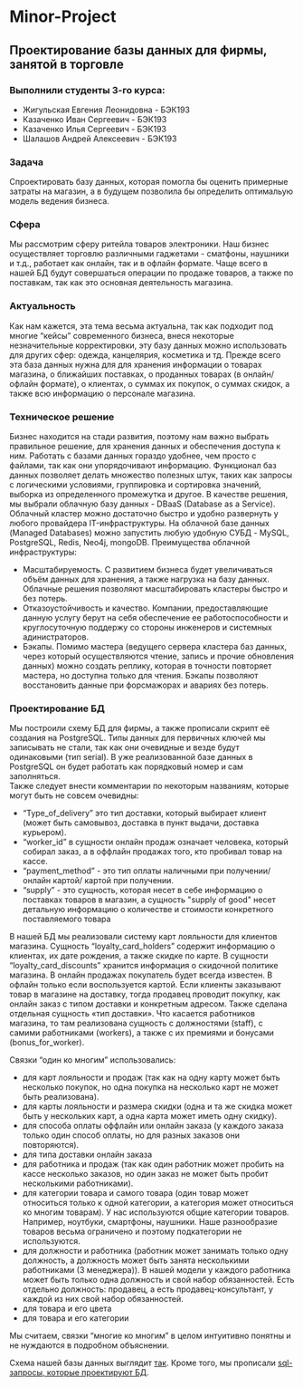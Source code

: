 # Minor-Project
## Проектирование базы данных для фирмы, занятой в торговле
### Выполнили студенты 3-го курса:  
+ Жигульская Евгения Леонидовна - БЭК193
+ Казаченко Иван Сергеевич - БЭК193
+ Казаченко Илья Сергеевич - БЭК193 
+ Шалашов Андрей Алексеевич - БЭК193 
### Задача
Спроектировать базу данных, которая помогла бы оценить примерные затраты на магазин, а в будущем позволила бы определить оптимальую модель ведения бизнеса.
### Сфера
Мы рассмотрим сферу ритейла товаров электроники. Наш бизнес осуществляет торговлю различными гаджетами - сматфоны, наушники и т.д., работает как онлайн, так и в офлайн формате. Чаще всего в нашей БД будут совершаться операции по продаже товаров, а также по поставкам, так как это основная деятельность магазина. 
### Актуальность
Как нам кажется, эта тема весьма актуальна, так как подходит под многие “кейсы” современного бизнеса, внеся некоторые незначительные корректировки, эту базу данных можно использовать для других сфер: одежда, канцелярия, косметика и тд. Прежде всего эта база данных нужна для для хранения информации о товарах магазина, о ближайших поставках, о проданных товарах (в онлайн/офлайн формате), о клиентах, о суммах их покупок, о суммах скидок, а также всю информацию о персонале магазина.
### Техническое решение
Бизнес находится на стади развития, поэтому нам важно выбрать правильное решение, для хранения данных и обеспечения доступа к ним. 
Работать с базами данных гораздо удобнее, чем просто с файлами, так как они упорядочивают информацию. Функционал баз данных позволяет делать множество полезных штук, таких как запросы с логическими условиями, группировка и сортировка значений, выборка из определенного промежутка и другое.
В качестве решения, мы выбрали облачную базу данных - DBaaS (Database as a Service). Облачный кластер можно достаточно быстро и удобно развернуть у любого провайдера IT-инфраструктуры. На облачной базе данных (Managed Databases) можно запустить любую удобную СУБД - MySQL, PostgreSQL, Redis, Neo4j, mongoDB. 
Преимущества облачной инфраструктуры:  
+ Масштабируемость. С развитием бизнеса будет увеличиваться объём данных для хранения, а также нагрузка на базу данных. Облачные решения позволяют масштабировать кластеры быстро и без потерь.  
+ Отказоустойчивость и качество. Компании, предоставляющие данную услугу берут на себя обеспечение ее работоспособности и круглосуточную поддержу со стороны инженеров и системных адинистраторов.  
+ Бэкапы. Помимо мастера (ведущего сервера кластера баз данных, через который осуществляются чтение, запись и прочие обновления данных) можно создать реплику, которая в точности повторяет мастера, но доступна только для чтения. Бэкапы позволяют восстановить данные при форсмажорах и авариях без потерь.
### Проектирование БД
Мы построили схему БД для фирмы, а также прописали скрипт её создания на PostgreSQL. Типы данных для первичных ключей мы записывать не стали, так как они очевидные и везде будут одинаковыми (тип serial). В уже реализованной базе данных в PostgreSQL он будет работать как порядковый номер и сам заполняться.  
Также следует внести комментарии по некоторым названиям, которые могут быть не совсем очевидны:
+ “Type_of_delivery” это тип доставки, который выбирает клиент (может быть самовывоз, доставка в пункт выдачи, доставка курьером). 
+ “worker_id” в сущности онлайн продаж означает человека, который собирал заказ, а в оффлайн продажах того, кто пробивал товар на кассе. 
+ “payment_method” - это тип оплаты наличными при получении/онлайн картой/ картой при получении. 
+ “supply” - это сущность, которая несет в себе информацию о поставках товаров в магазин, а сущность "supply of good" несет детальную информацию о количестве и стоимости конкретного поставляемого товара 

В нашей БД мы реализовали систему карт лояльности для клиентов магазина. Сущность “loyalty_card_holders” содержит информацию о клиентах, их дате рождения, а также скидке по карте. В сущности “loyalty_card_discounts” хранится информация о скидочной политике магазина.
В онлайн продажах покупатель будет всегда известен. В офлайн только если воспользуется картой. Если клиенты заказывают товар в магазине на доставку, тогда продавец проводит покупку, как онлайн заказ c типом доставки и конкретным адресом. Также сделана отдельная сущность «тип доставки».
Что касается работников магазина, то там реализована сущность с должностями (staff), с самими работниками (workers), а также с их премиями и бонусами (bonus_for_worker). 

Связки “один ко многим” использовались: 
+ для карт лояльности и продаж (так как на одну карту может быть несколько покупок, но одна покупка на несколько карт не может быть реализована).
+ для карты лояльности и размера скидки (одна и та же скидка может быть у нескольких карт, а одна карта может иметь одну скидку). 
+ для способа оплаты оффлайн или онлайн заказа (у каждого заказа только один способ оплаты, но для разных заказов они повторяются).
+ для типа доставки онлайн заказа
+ для работника и продаж (так как один работник может пробить на кассе  несколько заказов, но один заказ не может быть пробит несколькими работниками). 
+ для категории товара и самого товара (один товар может относиться только к одной категории, а категория может относиться ко многим товарам). У нас используются общие категории товаров. Например, ноутбуки, смартфоны, наушники. Наше разнообразие товаров весьма ограничено и поэтому подкатегории не используются.
+ для должности и работника (работник может занимать только одну должность, а должность может быть занята несколькими работниками (3 менеджера)). В нашей модели у каждого работника может быть только одна должность и свой набор обязанностей. Есть отдельно должность: продавец, а есть продавец-консультант, у каждой из них свой набор обязанностей.
+ для товара и его цвета
+ для товара и его категории

Мы считаем, связки “многие ко многим” в целом  интуитивно понятны и не нуждаются в подробном объяснении. 

Схема нашей базы данных выглядит [так](https://github.com/zhiguslakaievg/Minor-Project/blob/main/Rz1aavlErho.jpeg). 
Кроме того, мы прописали [sql-запросы, которые проектируют БД](https://github.com/zhiguslakaievg/Minor-Project/blob/main/retail.sql). 
